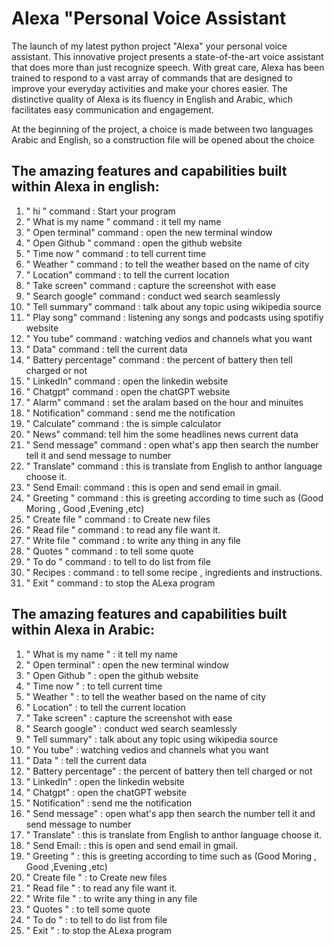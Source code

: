 
 # **Alexa "Personal Voice Assistant**
 
The launch of my latest python project "Alexa" your personal voice assistant. This innovative project presents a state-of-the-art voice assistant that does more than just recognize speech. With great care, Alexa has been trained to respond to a vast array of commands that are designed to improve your everyday activities and make your chores easier. The distinctive quality of Alexa is its fluency in English and Arabic, which facilitates easy communication and engagement.

At the beginning of the project, a choice is made between two languages Arabic and English, so a construction file will be opened about the choice

 ## **The amazing features and capabilities built within Alexa in english:**
1.  " hi " command : Start your program
2.  " What is my name " command : it tell my name
4.  " Open terminal" command : open the new terminal window
5.  " Open Github "  command : open the github website
6.  " Time now " command : to tell  current time
7.  " Weather " command : to tell the weather based on the name of city
8.  " Location" command : to tell the current location
9.  " Take screen" command : capture the screenshot with ease
10.  " Search google" command : conduct wed search seamlessly
11. " Tell summary" command : talk about any topic using wikipedia source
12. " Play song" command : listening any songs and podcasts using spotifiy website
13. " You tube" command : watching vedios and channels what you want
14. " Data" command : tell the current data
15. " Battery percentage" command : the percent of battery then tell charged or not
16. " LinkedIn" command : open the linkedin website
17. " Chatgpt" command : open the chatGPT website
18. " Alarm" command : set the aralam based on the hour and minuites
19. " Notification" command : send me the notification
20. " Calculate" command : the is simple calculator
21. " News" command: tell him the some headlines news current data
22. " Send message" command : open what's app then search the number tell it and send message to number
23. " Translate" command : this is translate from English to anthor language choose it.
24. " Send Email: command : this is open and send email in gmail.
25. " Greeting " command : this is greeting according to time such as (Good Moring , Good ,Evening ,etc) 
26. " Create file " command : to Create new files
27. " Read file " command : to read any file want it.
28. " Write file " command : to write any thing in any file
29. " Quotes " command : to tell some quote
30. " To do " command : to tell to do list from file
31. " Recipes : command : to tell some recipe , ingredients and instructions. 
32. " Exit " command : to stop the ALexa program
    
 ## **The amazing features and capabilities built within Alexa in Arabic:**

1.   " What is my name "  : it tell my name
2.   " Open terminal"     : open the new terminal window
3.   " Open Github "      : open the github website
4.   " Time now "         : to tell  current time
5.   " Weather "          : to tell the weather based on the name of city
6.   " Location"          : to tell the current location
7.   " Take screen"       : capture the screenshot with ease
8.   " Search google"     : conduct wed search seamlessly
9.   " Tell summary"      : talk about any topic using wikipedia source
10.  " You tube"          : watching vedios and channels what you want
11.  " Data "             : tell the current data
12.  " Battery percentage"  : the percent of battery then tell charged or not
13.  " LinkedIn"  : open the linkedin website
14.  " Chatgpt"  : open the chatGPT website
15.  " Notification"  : send me the notification
16.  " Send message"  : open what's app then search the number tell it and send message to number
17.  " Translate"  : this is translate from English to anthor language choose it.
18.  " Send Email:  : this is open and send email in gmail.
19.  " Greeting "  : this is greeting according to time such as (Good Moring , Good ,Evening ,etc)
20.  " Create file "  : to Create new files
21.  " Read file "  : to read any file want it.
22.  " Write file "  : to write any thing in any file
23.  " Quotes "  : to tell some quote
24.  " To do "  : to tell to do list from file
25.  " Exit "  : to stop the ALexa program

 

